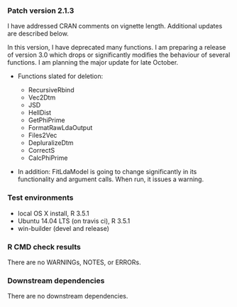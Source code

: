 ### Patch version 2.1.3
I have addressed CRAN comments on vignette length. Additional updates are described below.

In this version, I have deprecated many functions. I am preparing a release of version 3.0 which drops or significantly modifies the behaviour of several functions. I am planning the major update for late October.

* Functions slated for deletion:
  - RecursiveRbind
  - Vec2Dtm
  - JSD
  - HellDist
  - GetPhiPrime
  - FormatRawLdaOutput
  - Files2Vec
  - DepluralizeDtm
  - CorrectS
  - CalcPhiPrime
  
* In addition: FitLdaModel is going to change significantly in its functionality and argument calls. When run, it issues a warning.

### Test environments
* local OS X install, R 3.5.1
* Ubuntu 14.04 LTS (on travis ci), R 3.5.1
* win-builder (devel and release)

### R CMD check results
There are no WARNINGs, NOTES, or ERRORs.

### Downstream dependencies
There are no downstream dependencies. 

